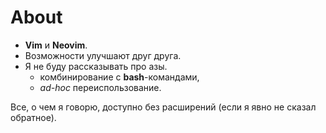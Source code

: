 # About

- **Vim** и **Neovim**.
- Возможности улучшают друг друга.
- Я не буду рассказывать про азы.
  - комбинирование с **bash**-командами,
  - *ad-hoc* переиспользование.

Все, о чем я говорю, доступно без расширений (если я явно не
сказал обратное).
